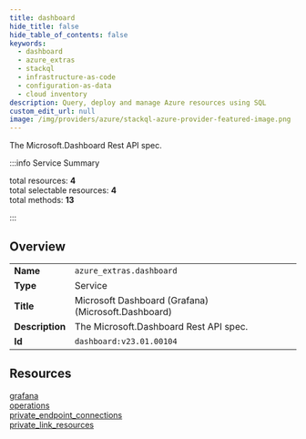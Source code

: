 ```yaml
---
title: dashboard
hide_title: false
hide_table_of_contents: false
keywords:
  - dashboard
  - azure_extras
  - stackql
  - infrastructure-as-code
  - configuration-as-data
  - cloud inventory
description: Query, deploy and manage Azure resources using SQL
custom_edit_url: null
image: /img/providers/azure/stackql-azure-provider-featured-image.png
---
```

The Microsoft.Dashboard Rest API spec.  
    
:::info Service Summary

<div class="row">
<div class="providerDocColumn">
<span>total resources:&nbsp;<b>4</b></span><br />
<span>total selectable resources:&nbsp;<b>4</b></span><br />
<span>total methods:&nbsp;<b>13</b></span><br />
</div>
</div>

:::

## Overview
<table><tbody>
<tr><td><b>Name</b></td><td><code>azure_extras.dashboard</code></td></tr>
<tr><td><b>Type</b></td><td>Service</td></tr>
<tr><td><b>Title</b></td><td>Microsoft Dashboard (Grafana) (Microsoft.Dashboard)</td></tr>
<tr><td><b>Description</b></td><td>The Microsoft.Dashboard Rest API spec.</td></tr>
<tr><td><b>Id</b></td><td><code>dashboard:v23.01.00104</code></td></tr>
</tbody></table>

## Resources
<div class="row">
<div class="providerDocColumn">
<a href="/providers/azure_extras/dashboard/grafana/">grafana</a><br />
<a href="/providers/azure_extras/dashboard/operations/">operations</a><br />
</div>
<div class="providerDocColumn">
<a href="/providers/azure_extras/dashboard/private_endpoint_connections/">private_endpoint_connections</a><br />
<a href="/providers/azure_extras/dashboard/private_link_resources/">private_link_resources</a><br />
</div>
</div>
